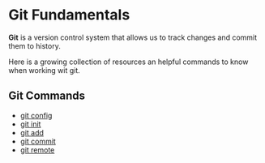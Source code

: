 # Git Fundamentals 

**Git** is a version control system that allows us to track changes and commit them to history.

Here is a growing collection of resources an helpful commands to know when working wit git.

## Git Commands
- [git config](./commands/Config.md)
- [git init](./commands/Init.md)
- [git add](./commands/Add.md)
- [git commit](./commands/Commit.md) 
- [git remote](./commands/Remote.md)